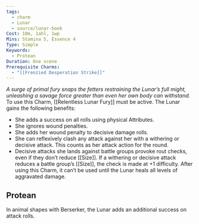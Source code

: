 ```yaml
---
tags:
  - charm
  - Lunar
  - source/lunar-book
Cost: 10m, 1ahl, 1wp
Mins: Stamina 5, Essence 4
Type: Simple
Keywords:
  - Protean
Duration: One scene
Prerequisite Charms:
  - "[[Frenzied Desperation Strike]]"
---
```

*A surge of primal fury snaps the fetters restraining the Lunar’s full might, unleashing a savage force greater than even her own body can withstand.*
To use this Charm, [[Relentless Lunar Fury]] must be active. The Lunar gains the following benefits: 
- She adds a success on all rolls using physical Attributes. 
- She ignores wound penalties. 
- She adds her wound penalty to decisive damage rolls. 
- She can reflexively clash any attack against her with a withering or decisive attack. This counts as her attack action for the round. 
- Decisive attacks she lands against battle groups provoke rout checks, even if they don’t reduce [[Size]]. If a withering or decisive attack reduces a battle group’s [[Size]], the check is made at +1 difficulty. After using this Charm, it can’t be used until the Lunar heals all levels of aggravated damage. 
## Protean 

In animal shapes with Berserker, the Lunar adds an additional success on attack rolls.